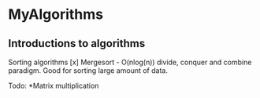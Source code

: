# MyAlgorithms

Introductions to algorithms
---------------------------
Sorting algorithms
[x] Mergesort - O(nlog(n)) divide, conquer and combine paradigm. Good for sorting large amount of data.

Todo:
*Matrix multiplication
